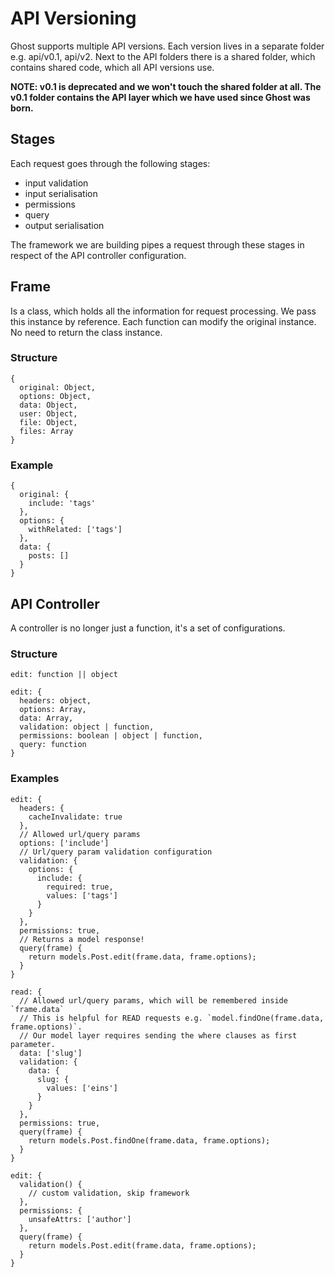 # API Versioning

Ghost supports multiple API versions.
Each version lives in a separate folder e.g. api/v0.1, api/v2.
Next to the API folders there is a shared folder, which contains shared code, which all API versions use.

**NOTE: v0.1 is deprecated and we won't touch the shared folder at all. The v0.1 folder 
contains the API layer which we have used since Ghost was born.**

## Stages

Each request goes through the following stages:

- input validation
- input serialisation
- permissions
- query
- output serialisation

The framework we are building pipes a request through these stages in respect of the API controller configuration.


## Frame

Is a class, which holds all the information for request processing. We pass this instance by reference. 
Each function can modify the original instance. No need to return the class instance.

### Structure

```
{
  original: Object,
  options: Object,
  data: Object,
  user: Object,
  file: Object,
  files: Array
}
```

### Example

```
{
  original: {
    include: 'tags'
  },
  options: {
    withRelated: ['tags']
  },
  data: {
    posts: []
  }
}
```

## API Controller

A controller is no longer just a function, it's a set of configurations.

### Structure

```
edit: function || object
```

```
edit: {
  headers: object,
  options: Array,
  data: Array,
  validation: object | function,
  permissions: boolean | object | function,
  query: function
}
```

### Examples


```
edit: {
  headers: {
    cacheInvalidate: true
  },
  // Allowed url/query params
  options: ['include']
  // Url/query param validation configuration
  validation: {
    options: {
      include: {
        required: true,
        values: ['tags']
      }
    }
  },
  permissions: true,
  // Returns a model response!
  query(frame) {
    return models.Post.edit(frame.data, frame.options);
  }
}
```

```
read: {
  // Allowed url/query params, which will be remembered inside `frame.data`
  // This is helpful for READ requests e.g. `model.findOne(frame.data, frame.options)`.
  // Our model layer requires sending the where clauses as first parameter.
  data: ['slug']
  validation: {
    data: {
      slug: {
        values: ['eins']
      }
    }
  },
  permissions: true,
  query(frame) {
    return models.Post.findOne(frame.data, frame.options);
  }
}
```

```
edit: {
  validation() {
    // custom validation, skip framework
  },
  permissions: {
    unsafeAttrs: ['author']
  },
  query(frame) {
    return models.Post.edit(frame.data, frame.options);
  }
}
```
